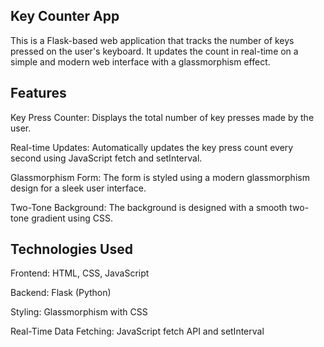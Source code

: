 Key Counter App
----------------
This is a Flask-based web application that tracks the number of keys pressed on the user's keyboard. It updates the count in real-time on a simple and modern web interface with a glassmorphism effect.

Features
---------
Key Press Counter: Displays the total number of key presses made by the user.

Real-time Updates: Automatically updates the key press count every second using JavaScript fetch and setInterval.

Glassmorphism Form: The form is styled using a modern glassmorphism design for a sleek user interface.

Two-Tone Background: The background is designed with a smooth two-tone gradient using CSS.

Technologies Used
------------------
Frontend: HTML, CSS, JavaScript

Backend: Flask (Python)

Styling: Glassmorphism with CSS

Real-Time Data Fetching: JavaScript fetch API and setInterval
